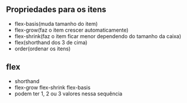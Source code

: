 ## Propriedades para os itens

- flex-basis(muda tamanho do item)
- flex-grow(faz o item crescer automaticamente)
- flex-shrink(faz o item ficar menor dependendo do tamanho da caixa)
- flex(shorthand dos 3 de cima)
- order(ordenar os itens)

## flex

* shorthand
* flex-grow flex-shrink flex-basis
* podem ter 1, 2 ou 3 valores nessa sequência

